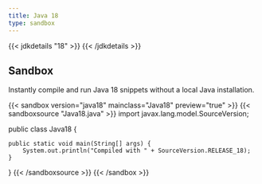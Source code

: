 ```yaml
---
title: Java 18
type: sandbox
---
```


{{< jdkdetails "18" >}}
{{< /jdkdetails >}}

## Sandbox

Instantly compile and run Java 18 snippets without a local Java installation.

{{< sandbox version="java18" mainclass="Java18" preview="true" >}}
{{< sandboxsource "Java18.java" >}}
import javax.lang.model.SourceVersion;

public class Java18 {
    
    public static void main(String[] args) {
        System.out.println("Compiled with " + SourceVersion.RELEASE_18);
    }

}
{{< /sandboxsource >}}
{{< /sandbox >}}
